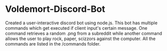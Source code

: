 # Voldemort-Discord-Bot

Created a user-interactive discord bot using node.js. This bot has multiple commands which get executed if client input's certain message. One command retrieves a random .png from a subreddit while another command allows the user to play rock, paper, scizzors against the computer. All the commands are listed in the /commands folder.
